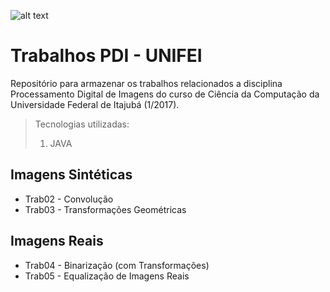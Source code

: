 ![alt text](http://site.emepro.org/wp/wp-content/uploads/2015/10/unifei_r.png "Logo UNIFEI")
# Trabalhos PDI - UNIFEI 

Repositório para armazenar os trabalhos relacionados a disciplina Processamento Digital de Imagens do curso de Ciência da Computação da Universidade Federal de Itajubá (1/2017).

> Tecnologias utilizadas:
> 1. JAVA

## Imagens Sintéticas
* Trab02 - Convolução
* Trab03 - Transformações Geométricas

## Imagens Reais
* Trab04 - Binarização (com Transformações)
* Trab05 - Equalização de Imagens Reais
